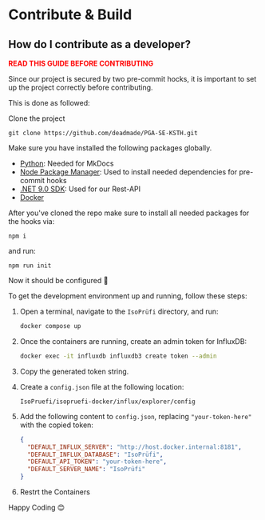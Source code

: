 # Contribute & Build 

## How do I contribute as a developer?
<p style="color: red;"><b>READ THIS GUIDE BEFORE CONTRIBUTING</b></p>

Since our project is secured by two pre-commit hocks, it is important to set up the project correctly before contributing.

This is done as followed:

Clone the project

```git clone https://github.com/deadmade/PGA-SE-KSTH.git```

Make sure you have installed the following packages globally.

- <a href="https://www.python.org/">Python</a>: Needed for MkDocs
- <a href="https://www.npmjs.com/">Node Package Manager</a>: Used to install needed dependencies for pre-commit hooks
- <a href="https://dotnet.microsoft.com/en-us/download">.NET 9.0 SDK</a>: Used for our Rest-API
- <a href="https://www.docker.com/">Docker</a>

After you've cloned the repo make sure to install all needed packages for the hooks via:

```npm i```

and run:

```npm run init```

Now it should be configured 🚀

To get the development environment up and running, follow these steps:

1. Open a terminal, navigate to the `IsoPrüfi` directory, and run:

   ```bash
   docker compose up
   ```

2. Once the containers are running, create an admin token for InfluxDB:

   ```bash
   docker exec -it influxdb influxdb3 create token --admin
   ```

3. Copy the generated token string.

4. Create a `config.json` file at the following location:

   ```
   IsoPruefi/isopruefi-docker/influx/explorer/config
   ```

5. Add the following content to `config.json`, replacing `"your-token-here"` with the copied token:

   ```json
   {
     "DEFAULT_INFLUX_SERVER": "http://host.docker.internal:8181",
     "DEFAULT_INFLUX_DATABASE": "IsoPrüfi",
     "DEFAULT_API_TOKEN": "your-token-here",
     "DEFAULT_SERVER_NAME": "IsoPrüfi"
   }
   ```
6. Restrt the Containers

Happy Coding 😊
